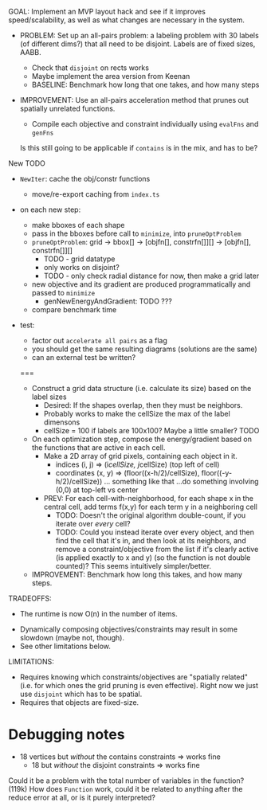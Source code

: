 GOAL: Implement an MVP layout hack and see if it improves speed/scalability, as well as what changes are necessary in the system.

- PROBLEM: Set up an all-pairs problem: a labeling problem with 30 labels (of different dims?) that all need to be disjoint. Labels are of fixed sizes, AABB.
  - Check that `disjoint` on rects works
  - Maybe implement the area version from Keenan
  - BASELINE: Benchmark how long that one takes, and how many steps

- IMPROVEMENT: Use an all-pairs acceleration method that prunes out spatially unrelated functions.
  - Compile each objective and constraint individually using `evalFns` and `genFns`
  
  Is this still going to be applicable if `contains` is in the mix, and has to be?

New TODO
- `NewIter`: cache the obj/constr functions
  - move/re-export caching from `index.ts`

- on each new step:
  - make bboxes of each shape
  - pass in the bboxes before call to `minimize`, into `pruneOptProblem`
  - `pruneOptProblem`: grid -> bbox[] -> [objfn[], constrfn[]][] -> [objfn[], constrfn[]][]
    - TODO - grid datatype
    - only works on disjoint?
    - TODO - only check radial distance for now, then make a grid later
  - new objective and its gradient are produced programmatically and passed to `minimize`
    - genNewEnergyAndGradient: TODO ???
  - compare benchmark time

- test:
  - factor out `accelerate all pairs` as a flag
  - you should get the same resulting diagrams (solutions are the same)
  - can an external test be written?
  
  ===
  
  - Construct a grid data structure (i.e. calculate its size) based on the label sizes
    - Desired: If the shapes overlap, then they must be neighbors.
    - Probably works to make the cellSize the max of the label dimensons
    - cellSize = 100 if labels are 100x100? Maybe a little smaller? TODO
  - On each optimization step, compose the energy/gradient based on the functions that are active in each cell.
    - Make a 2D array of grid pixels, containing each object in it.
      - indices (i, j) => (i*cellSize, j*cellSize) (top left of cell)
      - coordinates (x, y) => (floor((x-h/2)/cellSize), floor((-y-h/2)/cellSize)) ... something like that
        ...do something involving (0,0) at top-left vs center
    - PREV: For each cell-with-neighborhood, for each shape x in the central cell, add terms f(x,y) for each term y in a neighboring cell
      - TODO: Doesn't the original algorithm double-count, if you iterate over *every* cell?
      - TODO: Could you instead iterate over every object, and then find the cell that it's in, and then look at its neighbors, and remove a constraint/objective from the list if it's clearly active (is applied exactly to x and y) (so the function is not double counted)? This seems intuitively simpler/better.
  - IMPROVEMENT: Benchmark how long this takes, and how many steps.

TRADEOFFS:
+ The runtime is now O(n) in the number of items.
- Dynamically composing objectives/constraints may result in some slowdown (maybe not, though).
- See other limitations below.

LIMITATIONS:
- Requires knowing which constraints/objectives are "spatially related" (i.e. for which ones the grid pruning is even effective). Right now we just use `disjoint` which has to be spatial.
- Requires that objects are fixed-size.

# Debugging notes
- 18 vertices but *without* the contains constraints => works fine
  - 18 but *without* the disjoint constraints => works fine

Could it be a problem with the total number of variables in the function? (119k)
How does `Function` work, could it be related to anything after the reduce error at all, or is it purely interpreted?
